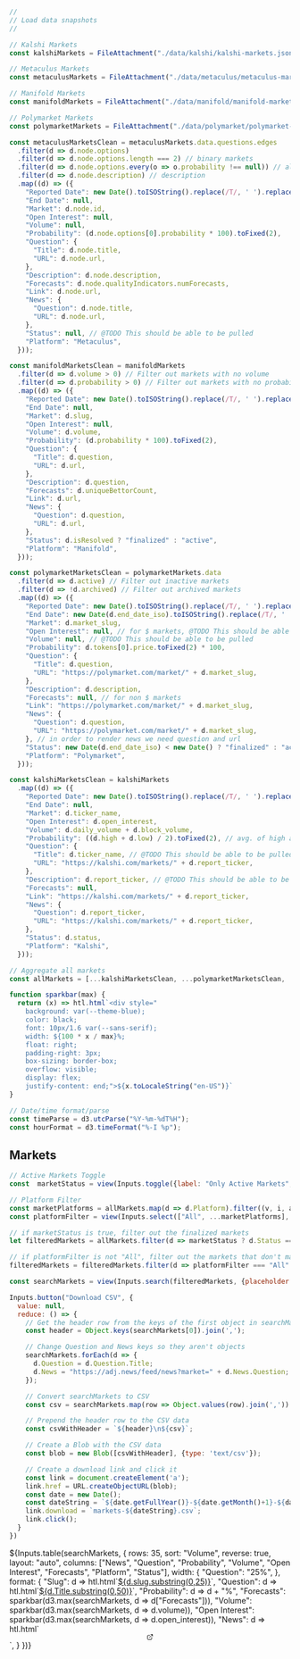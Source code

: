 ```js
//
// Load data snapshots
//

// Kalshi Markets 
const kalshiMarkets = FileAttachment("./data/kalshi/kalshi-markets.json").json();

// Metaculus Markets 
const metaculusMarkets = FileAttachment("./data/metaculus/metaculus-markets.json").json();

// Manifold Markets 
const manifoldMarkets = FileAttachment("./data/manifold/manifold-markets.json").json();

// Polymarket Markets 
const polymarketMarkets = FileAttachment("./data/polymarket/polymarket-markets.json").json();
```

```js
const metaculusMarketsClean = metaculusMarkets.data.questions.edges
  .filter(d => d.node.options)
  .filter(d => d.node.options.length === 2) // binary markets
  .filter(d => d.node.options.every(o => o.probability !== null)) // all probabilities
  .filter(d => d.node.description) // description
  .map((d) => ({
    "Reported Date": new Date().toISOString().replace(/T/, ' ').replace(/\..+/, '').slice(0, 16),
    "End Date": null,
    "Market": d.node.id,
    "Open Interest": null,
    "Volume": null,
    "Probability": (d.node.options[0].probability * 100).toFixed(2),
    "Question": {
      "Title": d.node.title,
      "URL": d.node.url,
    },
    "Description": d.node.description,
    "Forecasts": d.node.qualityIndicators.numForecasts,
    "Link": d.node.url,
    "News": {
      "Question": d.node.title,
      "URL": d.node.url,
    },
    "Status": null, // @TODO This should be able to be pulled
    "Platform": "Metaculus",
  }));
```

```js
const manifoldMarketsClean = manifoldMarkets
  .filter(d => d.volume > 0) // Filter out markets with no volume
  .filter(d => d.probability > 0) // Filter out markets with no probability
  .map((d) => ({
    "Reported Date": new Date().toISOString().replace(/T/, ' ').replace(/\..+/, '').slice(0, 16),
    "End Date": null,
    "Market": d.slug,
    "Open Interest": null,
    "Volume": d.volume,
    "Probability": (d.probability * 100).toFixed(2),
    "Question": {
      "Title": d.question,
      "URL": d.url,
    },
    "Description": d.question,
    "Forecasts": d.uniqueBettorCount,
    "Link": d.url,
    "News": {
      "Question": d.question,
      "URL": d.url,
    },
    "Status": d.isResolved ? "finalized" : "active",
    "Platform": "Manifold",
  }));
```

```js
const polymarketMarketsClean = polymarketMarkets.data
  .filter(d => d.active) // Filter out inactive markets
  .filter(d => !d.archived) // Filter out archived markets
  .map((d) => ({
    "Reported Date": new Date().toISOString().replace(/T/, ' ').replace(/\..+/, '').slice(0, 16),
    "End Date": new Date(d.end_date_iso).toISOString().replace(/T/, ' ').replace(/\..+/, '').slice(0, 16),
    "Market": d.market_slug,
    "Open Interest": null, // for $ markets, @TODO This should be able to be pulled 
    "Volume": null, // @TODO This should be able to be pulled 
    "Probability": d.tokens[0].price.toFixed(2) * 100,
    "Question": {
      "Title": d.question,
      "URL": "https://polymarket.com/market/" + d.market_slug,
    },
    "Description": d.description,
    "Forecasts": null, // for non $ markets
    "Link": "https://polymarket.com/market/" + d.market_slug,
    "News": {
      "Question": d.question,
      "URL": "https://polymarket.com/market/" + d.market_slug,
    }, // in order to render news we need question and url
    "Status": new Date(d.end_date_iso) < new Date() ? "finalized" : "active", // if end date is in the past, market is finalized
    "Platform": "Polymarket",
  }));
```

```js
const kalshiMarketsClean = kalshiMarkets
  .map((d) => ({
    "Reported Date": new Date().toISOString().replace(/T/, ' ').replace(/\..+/, '').slice(0, 16),
    "End Date": null,
    "Market": d.ticker_name,
    "Open Interest": d.open_interest,
    "Volume": d.daily_volume + d.block_volume,
    "Probability": ((d.high + d.low) / 2).toFixed(2), // avg. of high and low
    "Question": {
      "Title": d.ticker_name, // @TODO This should be able to be pulled
      "URL": "https://kalshi.com/markets/" + d.report_ticker,
    },
    "Description": d.report_ticker, // @TODO This should be able to be pulled
    "Forecasts": null,
    "Link": "https://kalshi.com/markets/" + d.report_ticker,
    "News": {
      "Question": d.report_ticker,
      "URL": "https://kalshi.com/markets/" + d.report_ticker,
    },
    "Status": d.status,
    "Platform": "Kalshi",
  }));
```

```js
// Aggregate all markets
const allMarkets = [...kalshiMarketsClean, ...polymarketMarketsClean, ...metaculusMarketsClean, ...manifoldMarketsClean];
```

```js
function sparkbar(max) {
  return (x) => htl.html`<div style="
    background: var(--theme-blue);
    color: black;
    font: 10px/1.6 var(--sans-serif);
    width: ${100 * x / max}%;
    float: right;
    padding-right: 3px;
    box-sizing: border-box;
    overflow: visible;
    display: flex;
    justify-content: end;">${x.toLocaleString("en-US")}`
}
```

```js
// Date/time format/parse
const timeParse = d3.utcParse("%Y-%m-%dT%H");
const hourFormat = d3.timeFormat("%-I %p");
```

## Markets

```js
// Active Markets Toggle
const  marketStatus = view(Inputs.toggle({label: "Only Active Markets", value: true, description: "Toggle to show only active markets"}));

// Platform Filter
const marketPlatforms = allMarkets.map(d => d.Platform).filter((v, i, a) => a.indexOf(v) === i)
const platformFilter = view(Inputs.select(["All", ...marketPlatforms], {label: "Platforms", value: "All"}));
```

```js
// if marketStatus is true, filter out the finalized markets
let filteredMarkets = allMarkets.filter(d => marketStatus ? d.Status === "active" | d.Status === null : true);

// if platformFilter is not "All", filter out the markets that don't match the platform
filteredMarkets = filteredMarkets.filter(d => platformFilter === "All" ? true : d.Platform === platformFilter);

const searchMarkets = view(Inputs.search(filteredMarkets, {placeholder: "Search markets…"}));
```

```js
Inputs.button("Download CSV", {
  value: null,
  reduce: () => {
    // Get the header row from the keys of the first object in searchMarkets
    const header = Object.keys(searchMarkets[0]).join(',');

    // Change Question and News keys so they aren't objects 
    searchMarkets.forEach(d => {
      d.Question = d.Question.Title;
      d.News = "https://adj.news/feed/news?market=" + d.News.Question;
    });

    // Convert searchMarkets to CSV
    const csv = searchMarkets.map(row => Object.values(row).join(',')).join('\n');

    // Prepend the header row to the CSV data
    const csvWithHeader = `${header}\n${csv}`;

    // Create a Blob with the CSV data
    const blob = new Blob([csvWithHeader], {type: 'text/csv'});

    // Create a download link and click it
    const link = document.createElement('a');
    link.href = URL.createObjectURL(blob);
    const date = new Date();
    const dateString = `${date.getFullYear()}-${date.getMonth()+1}-${date.getDate()}`;
    link.download = `markets-${dateString}.csv`;
    link.click();
  }
})
```

<div class="table-responsive">
  <div class="card" style="padding: 0;">
    ${Inputs.table(searchMarkets, {
      rows: 35, 
      sort: "Volume", 
      reverse: true,
      layout: "auto",
      columns: ["News", "Question", "Probability", "Volume", "Open Interest", "Forecasts", "Platform", "Status"],
      width: {
        "Question": "25%",
      },
      format: {
        "Slug": d => htl.html`<a href="${d.url}" target="_blank">${d.slug.substring(0,25)}</a>`,
        "Question": d => htl.html`<a href="${d.URL}" target="_blank">${d.Title.substring(0,50)}</a>`,
        "Probability": d => d + "%",
        "Forecasts": sparkbar(d3.max(searchMarkets, d => d["Forecasts"])),
        "Volume": sparkbar(d3.max(searchMarkets, d => d.volume)),
        "Open Interest": sparkbar(d3.max(searchMarkets, d => d.open_interest)),
        "News": d => htl.html`<div style="display: flex; justify-content: center; align-items: center;">
          <a href="/feed/news?market=${d.Question}">
            <svg xmlns="http://www.w3.org/2000/svg" width="12" height="12" viewBox="0 0 24 24" fill="none" stroke="currentColor" stroke-width="2" stroke-linecap="round" stroke-linejoin="round" class="lucide lucide-external-link">
              <path d="M15 3h6v6"/>
              <path d="M10 14 21 3"/>
              <path d="M18 13v6a2 2 0 0 1-2 2H5a2 2 0 0 1-2-2V8a2 2 0 0 1 2-2h6"/>
            </svg>
          </a>
        </div>`,
      }
    })}
  </div>
</div>